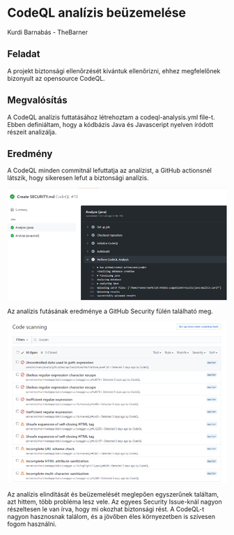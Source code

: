 # CodeQL analízis beüzemelése
Kurdi Barnabás - TheBarner

## Feladat
A projekt biztonsági ellenőrzését kívántuk ellenőrizni, ehhez megfelelőnek bizonyult az opensource CodeQL.

## Megvalósítás
A CodeQL analízis futtatásához létrehoztam a codeql-analysis.yml file-t. Ebben definiáltam, hogy a kódbázis Java és Javasceript nyelven íródott részeit analizálja. 

## Eredmény
A CodeQL minden commitnál lefuttatja az analízist, a GitHub actionsnél látszik, hogy sikeresen lefut a biztonsági analízis.

![](cql1.png)

Az analízis futásának eredménye a GitHub Security fülén található meg. 

![](cql2.png)

Az analízis elindítását és beüzemelését meglepően egyszerűnek találtam, azt hittem, több probléma lesz vele. Az egyees Security Issue-knál nagyon részeltesen le van írva, hogy mi okozhat biztonsági rést. A CodeQL-t nagyon hasznosnak találom, és a jövőben éles környezetben is szívesen fogom használni.
